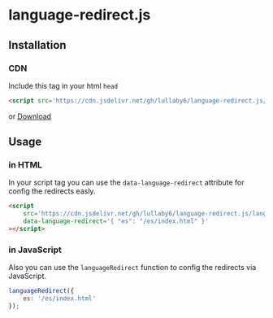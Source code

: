 # language-redirect.js

## Installation

### CDN

Include this tag in your html ```head```

```html
<script src='https://cdn.jsdelivr.net/gh/lullaby6/language-redirect.js/language-redirect.cdn.js'></script>
```

or <a href="https://cdn.jsdelivr.net/gh/lullaby6/language-redirect.js/language-redirect.cdn.js" target="_blank">Download</a>

## Usage

### in HTML

In your script tag you can use the ```data-language-redirect``` attribute for config the redirects easly.

```html
<script
    src='https://cdn.jsdelivr.net/gh/lullaby6/language-redirect.js/language-redirect.cdn.js'
    data-language-redirect='{ "es": "/es/index.html" }'
></script>
```

### in JavaScript

Also you can use the ```languageRedirect``` function to config the redirects via JavaScript.

```js
languageRedirect({
    es: '/es/index.html'
});
```